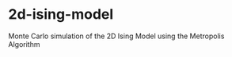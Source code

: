 2d-ising-model
==============

Monte Carlo simulation of the 2D Ising Model using the Metropolis Algorithm
